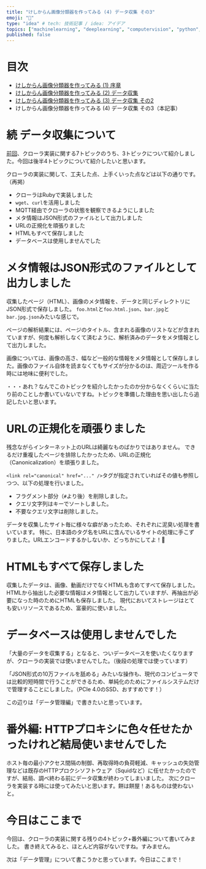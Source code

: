 ```yaml
---
title: "けしからん画像分類器を作ってみる (4) データ収集 その3"
emoji: "👙"
type: "idea" # tech: 技術記事 / idea: アイデア
topics: ["machinelearning", "deeplearning", "computervision", "python", "ruby"]
published: false
---
```


# 目次

* [けしからん画像分類器を作ってみる (1) 序章](202102-pornography-classifier-1)
* [けしからん画像分類器を作ってみる (2) データ収集](202102-pornography-classifier-2)
* [けしからん画像分類器を作ってみる (3) データ収集 その2](202102-pornography-classifier-3)
* けしからん画像分類器を作ってみる (4) データ収集 その3（本記事）

# 続 データ収集について

[前回](202102-pornography-classifier-3)、クローラ実装に関する7トピックのうち、3トピックについて紹介しました。今回は後半4トピックについて紹介したいと思います。

クローラの実装に関して、工夫した点、上手くいった点などは以下の通りです。（再掲）

* クローラはRubyで実装しました
* `wget`、`curl`を活用しました
* MQTT経由でクローラの状態を観察できるようにしました
* メタ情報はJSON形式のファイルとして出力しました
* URLの正規化を頑張りました
* HTMLもすべて保存しました
* データベースは使用しませんでした

# メタ情報はJSON形式のファイルとして出力しました

収集したページ（HTML）、画像のメタ情報を、データと同じディレクトリにJSON形式で保存しました。
`foo.html`と`foo.html.json`、`bar.jpg`と`bar.jpg.json`みたいな感じで。

ページの解析結果には、ページのタイトル、含まれる画像のリストなどが含まれていますが、何度も解析しなくて済むように、解析済みのデータをメタ情報として出力しました。

画像については、画像の高さ、幅など一般的な情報をメタ情報として保存しました。画像のファイル自体を読まなくてもサイズが分かるのは、周辺ツールを作る時には地味に便利でした。

・・・あれ？なんでこのトピックを紹介したかったのか分からなくくらいに当たり前のことしか書いていないですね。トピックを準備した理由を思い出したら追記したいと思います。

# URLの正規化を頑張りました

残念ながらインターネット上のURLは綺麗なものばかりではありません。
できるだけ重複したページを排除したかったため、URLの正規化（Canonicalization）を頑張りました。

`<link rel="canonical" href="..." />`タグが指定されていればその値も参照しつつ、以下の処理を行いました。

* フラグメント部分（`#`より後）を削除しました。
* クエリ文字列はキーでソートしました。
* 不要なクエリ文字は削除しました。

データを収集したサイト毎に様々な癖があったため、それぞれに泥臭い処理を書いています。
特に、日本語のタグ名をURLに含んでいるサイトの処理に手こずりました。URLエンコードするかしないか、どっちかにしてよ！💢

# HTMLもすべて保存しました

収集したデータは、画像、動画だけでなくHTMLも含めてすべて保存しました。
HTMLから抽出した必要な情報はメタ情報として出力していますが、再抽出が必要になった時のためにHTMLも保存しました。
現代においてストレージはとても安いリソースであるため、富豪的に使いました。

# データベースは使用しませんでした

「大量のデータを収集する」となると、ついデータベースを使いたくなりますが、クローラの実装では使いませんでした。（後段の処理では使っています）

「JSON形式の10万ファイルを舐める」みたいな操作も、現代のコンピュータでは比較的短時間で行うことができるため、単純化のためにファイルシステムだけで管理することにしました。（PCIe 4.0のSSD、おすすめです！）

この辺りは「データ管理編」で書きたいと思っています。

# 番外編: HTTPプロキシに色々任せたかったけれど結局使いませんでした

ホスト毎の最小アクセス間隔の制御、再取得時の負荷軽減、キャッシュの失効管理などは既存のHTTPプロクシソフトウェア（Squidなど）に任せたかったのですが、結局、調べ終わる前にデータ収集が終わってしまいました。
次にクローラを実装する時には使ってみたいと思います。餅は餅屋！あるものは使わないと。

# 今日はここまで

今回は、クローラの実装に関する残りの4トピック+番外編について書いてみました。
書き終えてみると、ほとんど内容がないですね。すみません。

次は「データ管理」について書こうかと思っています。今日はここまで！
